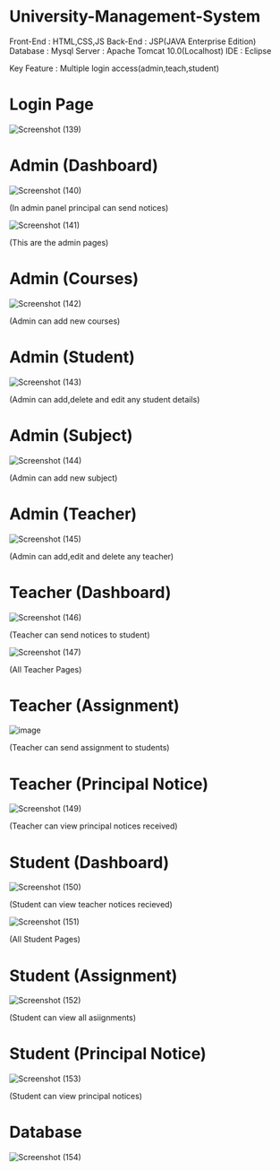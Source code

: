 # University-Management-System

Front-End : HTML,CSS,JS
Back-End  : JSP(JAVA Enterprise Edition)
Database : Mysql
Server : Apache Tomcat 10.0(Localhost)
IDE : Eclipse 

Key Feature : Multiple login access(admin,teach,student)

# Login Page

![Screenshot (139)](https://user-images.githubusercontent.com/67869419/225306812-dd223b27-7bf1-47f2-a5ce-d967e0a61a5d.png)

# Admin (Dashboard)

![Screenshot (140)](https://user-images.githubusercontent.com/67869419/225307371-59629441-cb83-4095-9d24-d2ef68b11a14.png)

(In admin panel principal can send notices)


![Screenshot (141)](https://user-images.githubusercontent.com/67869419/225307700-804d1955-90a5-4d20-9252-8e6de280429a.png)

(This are the admin pages)

# Admin (Courses)

![Screenshot (142)](https://user-images.githubusercontent.com/67869419/225307994-13db9ac6-dd50-4d7d-b9fa-d6f123dd8348.png)

(Admin can add new courses)

# Admin (Student)

![Screenshot (143)](https://user-images.githubusercontent.com/67869419/225308321-86d0e6b4-c02a-4b2c-83cb-2efc10b94428.png)

(Admin can add,delete and edit any student details)

# Admin (Subject)

![Screenshot (144)](https://user-images.githubusercontent.com/67869419/225308595-cb83440a-4af1-434b-9f87-32bfa63c17f7.png)

(Admin can add new subject)

# Admin (Teacher)

![Screenshot (145)](https://user-images.githubusercontent.com/67869419/225308844-1e8b3eed-c4d5-49d2-a60e-f320c2fa993d.png)

(Admin can add,edit and delete any teacher)

# Teacher (Dashboard)

![Screenshot (146)](https://user-images.githubusercontent.com/67869419/225309904-aa84067d-79a9-460b-b9c3-fe1c9db08f12.png)

(Teacher can send notices to student)

![Screenshot (147)](https://user-images.githubusercontent.com/67869419/225310577-cdd0f0a2-3f3a-4712-b6f3-17bde1be131e.png)

(All Teacher Pages)

# Teacher (Assignment)

![image](https://user-images.githubusercontent.com/67869419/225310547-ed87f0f6-9fea-4dc6-acf5-fd4748119630.png)

(Teacher can send assignment to students)

# Teacher (Principal Notice)

![Screenshot (149)](https://user-images.githubusercontent.com/67869419/225310770-71ff4ebf-8198-44b5-b8b7-f386fce6d8b0.png)

(Teacher can view principal notices received)

# Student (Dashboard)

![Screenshot (150)](https://user-images.githubusercontent.com/67869419/225311086-612d41a5-610e-4b8a-a615-b7c07a13a849.png)

(Student can view teacher notices recieved)

![Screenshot (151)](https://user-images.githubusercontent.com/67869419/225311259-d60309d0-dfde-407f-ae03-b9a60ac67c49.png)

(All Student Pages)

# Student (Assignment)

![Screenshot (152)](https://user-images.githubusercontent.com/67869419/225311426-132e03c4-c1c8-4390-bde0-e26a9139bcda.png)

(Student can view all asiignments)

# Student (Principal Notice)

![Screenshot (153)](https://user-images.githubusercontent.com/67869419/225312095-052bb365-9afc-4530-b034-3063f336ff7d.png)

(Student can view principal notices)

# Database 

![Screenshot (154)](https://user-images.githubusercontent.com/67869419/225315235-a6aa3e5f-2177-43dc-a0cd-1d22e8b97bb0.png)









